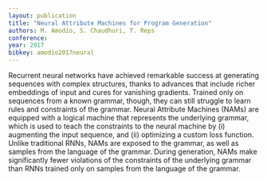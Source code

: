 ```yaml
---
layout: publication
title: "Neural Attribute Machines for Program Generation"
authors: M. Amodio, S. Chaudhuri, T. Reps
conference: 
year: 2017
bibkey: amodio2017neural
---
```

Recurrent neural networks have achieved remarkable success at generating sequences with complex structures, thanks to advances that include richer embeddings of input and cures for vanishing gradients. Trained only on sequences from a known grammar, though, they can still struggle to learn rules and constraints of the grammar. Neural Attribute Machines (NAMs) are equipped with a logical machine that represents the underlying grammar, which is used to teach the constraints to the neural machine by (i) augmenting the input sequence, and (ii) optimizing a custom loss function. Unlike traditional RNNs, NAMs are exposed to the grammar, as well as samples from the language of the grammar. During generation, NAMs make significantly fewer violations of the constraints of the underlying grammar than RNNs trained only on samples from the language of the grammar.

